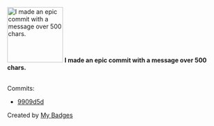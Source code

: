 <img src="https://my-badges.github.io/my-badges/epic-commit.png" alt="I made an epic commit with a message over 500 chars." title="I made an epic commit with a message over 500 chars." width="128">
<strong>I made an epic commit with a message over 500 chars.</strong>
<br><br>

Commits:

- <a href="https://github.com/wcrum/librarium/commit/9909d5d04ddd6732ef9a5a202905de96e31f7320">9909d5d</a>


Created by <a href="https://github.com/my-badges/my-badges">My Badges</a>